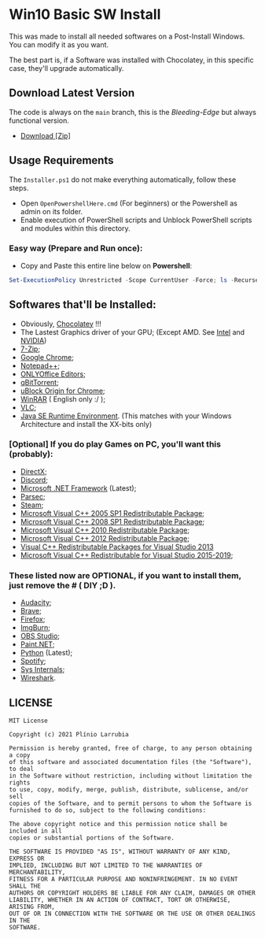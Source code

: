 # Win10 Basic SW Install
This was made to install all needed softwares on a Post-Install Windows.
You can modify it as you want.

The best part is, if a Software was installed with Chocolatey,
in this specific case, they'll upgrade automatically.

## Download Latest Version

The code is always on the `main` branch, this is the *Bleeding-Edge* but always functional version.

- [Download [Zip]](https://github.com/LeDragoX/Win10-Basic-SW-Install/archive/main.zip)

## Usage Requirements

The `Installer.ps1` do not make everything automatically, follow these steps.

- Open `OpenPowershellHere.cmd` (For beginners) or the Powershell as admin on its folder.
- Enable execution of PowerShell scripts and Unblock PowerShell scripts and modules within this directory.

### Easy way (Prepare and Run once):

- Copy and Paste this entire line below on **Powershell**:
```Powershell
Set-ExecutionPolicy Unrestricted -Scope CurrentUser -Force; ls -Recurse .ps1 | Unblock-File; .\"Installer.ps1"
```

## Softwares that'll be Installed:

- Obviously, [Chocolatey](https://chocolatey.org/why-chocolatey) !!!
- The Lastest Graphics driver of your GPU; (Except AMD. See [Intel](https://chocolatey.org/packages/intel-graphics-driver) and [NVIDIA](https://chocolatey.org/packages/geforce-game-ready-driver))
- [7-Zip](https://chocolatey.org/packages/7zip);
- [Google Chrome](https://chocolatey.org/packages/GoogleChrome);
- [Notepad++](https://chocolatey.org/packages/notepadplusplus.install);
- [ONLYOffice Editors](https://chocolatey.org/packages/onlyoffice);
- [qBitTorrent](https://chocolatey.org/packages/qbittorrent);
- [uBlock Origin for Chrome](https://chocolatey.org/packages/ublockorigin-chrome);
- [WinRAR](https://chocolatey.org/packages/winrar) ( English only :/ );
- [VLC](https://chocolatey.org/packages/vlc);
- [Java SE Runtime Environment](https://chocolatey.org/packages/jre8). (This matches with your Windows Architecture and install the XX-bits only)

### [Optional] If you do play Games on PC, you'll want this (probably):

- [DirectX](https://chocolatey.org/packages/directx);
- [Discord](https://chocolatey.org/packages/discord.install);
- [Microsoft .NET Framework](https://chocolatey.org/packages/dotnetfx) (Latest); 
- [Parsec](https://chocolatey.org/packages/parsec);
- [Steam](https://chocolatey.org/packages/steam);
- [Microsoft Visual C++ 2005 SP1 Redistributable Package](https://chocolatey.org/packages/vcredist2005);
- [Microsoft Visual C++ 2008 SP1 Redistributable Package](https://chocolatey.org/packages/vcredist2008);
- [Microsoft Visual C++ 2010 Redistributable Package](https://chocolatey.org/packages/vcredist2010);
- [Microsoft Visual C++ 2012 Redistributable Package](https://chocolatey.org/packages/vcredist2012);
- [Visual C++ Redistributable Packages for Visual Studio 2013](https://chocolatey.org/packages/vcredist2013)
- [Microsoft Visual C++ Redistributable for Visual Studio 2015-2019](https://chocolatey.org/packages/vcredist140);

### These listed now are OPTIONAL, if you want to install them, just remove the # ( DIY ;D ).

- [Audacity](https://chocolatey.org/packages/audacity);
- [Brave](https://chocolatey.org/packages/brave/1.19.86);
- [Firefox](https://chocolatey.org/packages/Firefox);
- [ImgBurn](https://chocolatey.org/packages/imgburn);
- [OBS Studio](https://chocolatey.org/packages/obs-studio);
- [Paint.NET](https://chocolatey.org/packages/paint.net);
- [Python](https://chocolatey.org/packages/python/) (Latest);
- [Spotify](https://chocolatey.org/packages/spotify);
- [Sys Internals](https://chocolatey.org/packages/sysinternals);
- [Wireshark](https://chocolatey.org/packages/wireshark).

## LICENSE

    MIT License

    Copyright (c) 2021 Plínio Larrubia

    Permission is hereby granted, free of charge, to any person obtaining a copy
    of this software and associated documentation files (the "Software"), to deal
    in the Software without restriction, including without limitation the rights
    to use, copy, modify, merge, publish, distribute, sublicense, and/or sell
    copies of the Software, and to permit persons to whom the Software is
    furnished to do so, subject to the following conditions:

    The above copyright notice and this permission notice shall be included in all
    copies or substantial portions of the Software.

    THE SOFTWARE IS PROVIDED "AS IS", WITHOUT WARRANTY OF ANY KIND, EXPRESS OR
    IMPLIED, INCLUDING BUT NOT LIMITED TO THE WARRANTIES OF MERCHANTABILITY,
    FITNESS FOR A PARTICULAR PURPOSE AND NONINFRINGEMENT. IN NO EVENT SHALL THE
    AUTHORS OR COPYRIGHT HOLDERS BE LIABLE FOR ANY CLAIM, DAMAGES OR OTHER
    LIABILITY, WHETHER IN AN ACTION OF CONTRACT, TORT OR OTHERWISE, ARISING FROM,
    OUT OF OR IN CONNECTION WITH THE SOFTWARE OR THE USE OR OTHER DEALINGS IN THE
    SOFTWARE.
